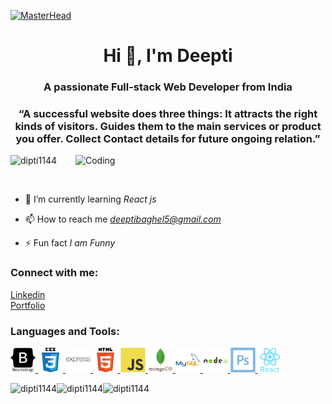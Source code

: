 [![MasterHead](https://thumbs.gfycat.com/ColorlessBitesizedKob-max-1mb.gif)](https://dipti1144.io)
<h1 align="center">Hi 👋, I'm Deepti</h1>

<h3 align="center">A passionate Full-stack Web Developer from India</h3>
<h3 align="center">“A successful website does three things:
It attracts the right kinds of visitors.
Guides them to the main services or product you offer.
Collect Contact details for future ongoing relation.”</h3>
<img align="right" alt="Coding" width="400" src="https://i.pinimg.com/originals/06/ef/d9/06efd9fc18aade1ce5a7f80374b5ce61.gif">

<p align="left"> <img src="https://komarev.com/ghpvc/?username=dipti1144&label=Profile%20views&color=0e75b6&style=flat" alt="dipti1144" /> </p>

<p align="left"> <a href="https://twitter.com/" target="blank"><img src="https://img.shields.io/twitter/follow/?logo=twitter&style=for-the-badge" alt="" /></a> </p>

- 🌱 I’m currently learning *React js*

- 📫 How to reach me *deeptibaghel5@gmail.com*

- ⚡ Fun fact *I am Funny*

<h3 align="left">Connect with me:</h3>
<p align="left">
<a href="https://www.linkedin.com/in/deepti-baghel-a21541232/" target="_blank">Linkedin
  </a>
  <br/>
  <a href="https://dipti1144.github.io/" target="_blank">Portfolio
  </a>
  <br/>
</p>

<h3 align="left">Languages and Tools:</h3>
<p align="left"> <a href="https://getbootstrap.com" target="_blank" rel="noreferrer"> <img src="https://raw.githubusercontent.com/devicons/devicon/master/icons/bootstrap/bootstrap-plain-wordmark.svg" alt="bootstrap" width="40" height="40"/> </a> <a href="https://www.w3schools.com/css/" target="_blank" rel="noreferrer"> <img src="https://raw.githubusercontent.com/devicons/devicon/master/icons/css3/css3-original-wordmark.svg" alt="css3" width="40" height="40"/> </a> <a href="https://expressjs.com" target="_blank" rel="noreferrer"> <img src="https://raw.githubusercontent.com/devicons/devicon/master/icons/express/express-original-wordmark.svg" alt="express" width="40" height="40"/> </a> <a href="https://www.w3.org/html/" target="_blank" rel="noreferrer"> <img src="https://raw.githubusercontent.com/devicons/devicon/master/icons/html5/html5-original-wordmark.svg" alt="html5" width="40" height="40"/> </a> <a href="https://developer.mozilla.org/en-US/docs/Web/JavaScript" target="_blank" rel="noreferrer"> <img src="https://raw.githubusercontent.com/devicons/devicon/master/icons/javascript/javascript-original.svg" alt="javascript" width="40" height="40"/> </a> <a href="https://www.mongodb.com/" target="_blank" rel="noreferrer"> <img src="https://raw.githubusercontent.com/devicons/devicon/master/icons/mongodb/mongodb-original-wordmark.svg" alt="mongodb" width="40" height="40"/> </a> <a href="https://www.mysql.com/" target="_blank" rel="noreferrer"> <img src="https://raw.githubusercontent.com/devicons/devicon/master/icons/mysql/mysql-original-wordmark.svg" alt="mysql" width="40" height="40"/> </a> <a href="https://nodejs.org" target="_blank" rel="noreferrer"> <img src="https://raw.githubusercontent.com/devicons/devicon/master/icons/nodejs/nodejs-original-wordmark.svg" alt="nodejs" width="40" height="40"/> </a> <a href="https://www.photoshop.com/en" target="_blank" rel="noreferrer"> <img src="https://raw.githubusercontent.com/devicons/devicon/master/icons/photoshop/photoshop-line.svg" alt="photoshop" width="40" height="40"/> </a> <a href="https://reactjs.org/" target="_blank" rel="noreferrer"> <img src="https://raw.githubusercontent.com/devicons/devicon/master/icons/react/react-original-wordmark.svg" alt="react" width="40" height="40"/> </a> </p>

<div><img align="left" src="https://github-readme-stats.vercel.app/api/top-langs?username=dipti1144&show_icons=true&locale=en&layout=compact" alt="dipti1144" /></div>


<div><img align="left" src="https://github-readme-stats.vercel.app/api?username=dipti1144&show_icons=true&locale=en" alt="dipti1144" /></div>


<div><img align="left" src="https://github-readme-streak-stats.herokuapp.com/?user=dipti1144&" alt="dipti1144" /></div>
  



